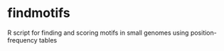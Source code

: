 # findmotifs
R script for finding and scoring motifs in small genomes using position-frequency tables
